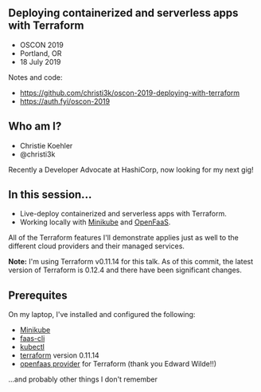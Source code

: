 ## Deploying containerized and serverless apps with Terraform

* OSCON 2019
* Portland, OR
* 18 July 2019

Notes and code: 
* https://github.com/christi3k/oscon-2019-deploying-with-terraform
* https://auth.fyi/oscon-2019

## Who am I?

* Christie Koehler
* @christi3k

Recently a Developer Advocate at HashiCorp, now looking for my next gig!

## In this session...

* Live-deploy containerized and serverless apps with Terraform.
* Working locally with [Minikube](https://github.com/kubernetes/minikube) and
  [OpenFaaS](https://www.openfaas.com).

All of the Terraform features I'll demonstrate applies just as well to the
different cloud providers and their managed services.

**Note:** I'm using Terraform v0.11.14 for this talk. As of this commit, the
latest version of Terraform is 0.12.4 and there have been significant changes.

## Prerequites

On my laptop, I've installed and configured the following:

- [Minikube](https://github.com/kubernetes/minikube)
- [faas-cli](https://github.com/openfaas/faas-cli)
- [kubectl](https://kubernetes.io/docs/tasks/tools/install-kubectl/)
- [terraform](https://www.terraform.io/downloads.html) version 0.11.14
- [openfaas provider](https://github.com/ewilde/terraform-provider-openfaas)
  for Terraform (thank you Edward Wilde!!)

...and probably other things I don't remember
